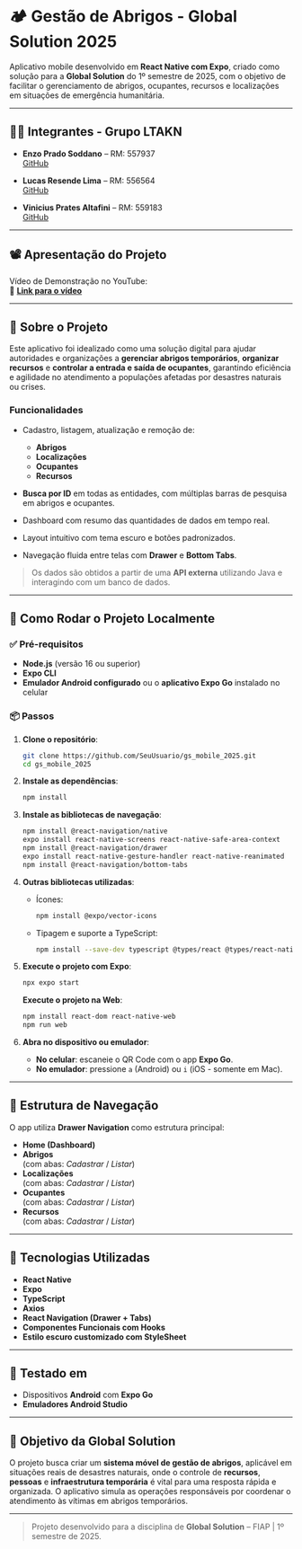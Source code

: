 # 🏕️ Gestão de Abrigos - Global Solution 2025

Aplicativo mobile desenvolvido em **React Native com Expo**, criado como solução para a **Global Solution** do 1º semestre de 2025, com o objetivo de facilitar o gerenciamento de abrigos, ocupantes, recursos e localizações em situações de emergência humanitária.

---

## 👨‍💻 Integrantes - Grupo LTAKN

- **Enzo Prado Soddano** – RM: 557937  
  [GitHub](https://github.com/DerBrasilianer)

- **Lucas Resende Lima** – RM: 556564  
  [GitHub](https://github.com/lucasresendelima)

- **Vinicius Prates Altafini** – RM: 559183  
  [GitHub](https://github.com/vinicius945)

---

## 📽️ Apresentação do Projeto

Vídeo de Demonstração no YouTube:  
🔗 **[Link para o vídeo](https://www.youtube.com/watch?v=iw8M--e54DU)**

---

## 📱 Sobre o Projeto

Este aplicativo foi idealizado como uma solução digital para ajudar autoridades e organizações a **gerenciar abrigos temporários**, **organizar recursos** e **controlar a entrada e saída de ocupantes**, garantindo eficiência e agilidade no atendimento a populações afetadas por desastres naturais ou crises.

### Funcionalidades

- Cadastro, listagem, atualização e remoção de:
  - **Abrigos**
  - **Localizações**
  - **Ocupantes**
  - **Recursos**

- **Busca por ID** em todas as entidades, com múltiplas barras de pesquisa em abrigos e ocupantes.
- Dashboard com resumo das quantidades de dados em tempo real.
- Layout intuitivo com tema escuro e botões padronizados.
- Navegação fluida entre telas com **Drawer** e **Bottom Tabs**.

> Os dados são obtidos a partir de uma **API externa** utilizando Java e interagindo com um banco de dados.

---

## 🚀 Como Rodar o Projeto Localmente

### ✅ Pré-requisitos

- **Node.js** (versão 16 ou superior)
- **Expo CLI**
- **Emulador Android configurado** ou o **aplicativo Expo Go** instalado no celular

### 📦 Passos

1. **Clone o repositório**:
   ```bash
   git clone https://github.com/SeuUsuario/gs_mobile_2025.git
   cd gs_mobile_2025
   ```

2. **Instale as dependências**:
   ```bash
   npm install
   ```

3. **Instale as bibliotecas de navegação**:
   ```bash
   npm install @react-navigation/native
   expo install react-native-screens react-native-safe-area-context
   npm install @react-navigation/drawer
   expo install react-native-gesture-handler react-native-reanimated
   npm install @react-navigation/bottom-tabs
   ```

4. **Outras bibliotecas utilizadas**:
   - Ícones:
     ```bash
     npm install @expo/vector-icons
     ```
   - Tipagem e suporte a TypeScript:
     ```bash
     npm install --save-dev typescript @types/react @types/react-native
     ```

5. **Execute o projeto com Expo**:
   ```bash
   npx expo start
   ```

   **Execute o projeto na Web**:
   ```bash
   npm install react-dom react-native-web
   npm run web
   ```

6. **Abra no dispositivo ou emulador**:
   - **No celular**: escaneie o QR Code com o app **Expo Go**.
   - **No emulador**: pressione `a` (Android) ou `i` (iOS - somente em Mac).

---

## 🧩 Estrutura de Navegação

O app utiliza **Drawer Navigation** como estrutura principal:

- **Home (Dashboard)**
- **Abrigos**  
  (com abas: _Cadastrar_ / _Listar_)
- **Localizações**  
  (com abas: _Cadastrar_ / _Listar_)
- **Ocupantes**  
  (com abas: _Cadastrar_ / _Listar_)
- **Recursos**  
  (com abas: _Cadastrar_ / _Listar_)

---

## 📁 Tecnologias Utilizadas

- **React Native**
- **Expo**
- **TypeScript**
- **Axios**
- **React Navigation (Drawer + Tabs)**
- **Componentes Funcionais com Hooks**
- **Estilo escuro customizado com StyleSheet**

---

## 🧪 Testado em

- Dispositivos **Android** com **Expo Go**
- **Emuladores Android Studio**

---

## 🎯 Objetivo da Global Solution

O projeto busca criar um **sistema móvel de gestão de abrigos**, aplicável em situações reais de desastres naturais, onde o controle de **recursos**, **pessoas** e **infraestrutura temporária** é vital para uma resposta rápida e organizada. O aplicativo simula as operações responsáveis por coordenar o atendimento às vítimas em abrigos temporários.

---

> Projeto desenvolvido para a disciplina de **Global Solution** – FIAP | 1º semestre de 2025.
